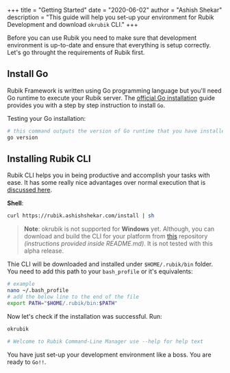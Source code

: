 +++
title = "Getting Started"
date = "2020-06-02"
author = "Ashish Shekar"
description = "This guide will help you set-up your environment for Rubik Development and download `okrubik` CLI."
+++

Before you can use Rubik you need to make sure that development environment is up-to-date and ensure that everything is
setup correctly. Let's go throught the requirements of Rubik first.

## Install Go

Rubik Framework is written using Go programming language but you'll need Go runtime to execute your Rubik server. The
[official Go installation](https://golang.org/doc/install) guide provides you with a step by step instruction to install `Go`.

Testing your Go installation:
```bash
# this command outputs the version of Go runtime that you have installed
go version
```

## Installing Rubik CLI

Rubik CLI helps you in being productive and accomplish your tasks with ease. It has some really nice advantages over
normal execution that is [discussed here](/blog/rubik-commands).

<span style="font-weight: bold">Shell</span>:
```bash
curl https://rubik.ashishshekar.com/install | sh
```

>   **Note**:
    okrubik is not supported for **Windows** yet. Although, you can download and build the CLI for your 
    platform from [this](https://github.com/rubikorg/okrubik) repository _(instructions provided inside README.md)_.
    It is not tested with this alpha release.

Thie CLI will be downloaded and installed under `$HOME/.rubik/bin` folder. You need to add this path to your
`bash_profile` or it's equivalents:
```bash
# example
nano ~/.bash_profile
# add the below line to the end of the file
export PATH="$HOME/.rubik/bin:$PATH"
```

Now let's check if the installation was successful. Run:
```bash
okrubik

# Welcome to Rubik Command-Line Manager use --help for help text
```

You have just set-up your development environment like a boss. You are ready to `Go!!`.